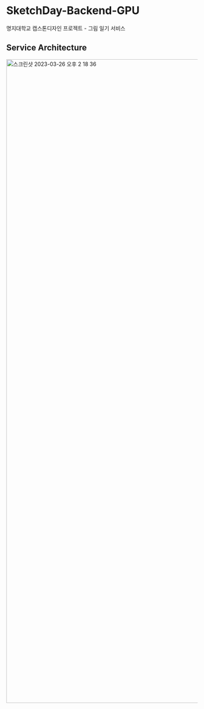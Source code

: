 # SketchDay-Backend-GPU
명지대학교 캡스톤디자인 프로젝트 - 그림 일기 서비스

## Service Architecture
<img width="1691" alt="스크린샷 2023-03-26 오후 2 18 36" src="https://user-images.githubusercontent.com/69189272/227756900-c0cc0704-7c24-44f4-8b17-598d7f8f89df.png">

